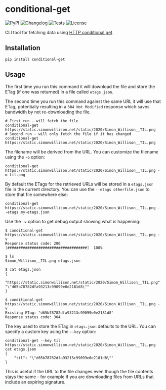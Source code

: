 # conditional-get

[![PyPI](https://img.shields.io/pypi/v/conditional-get.svg)](https://pypi.org/project/conditional-get/)
[![Changelog](https://img.shields.io/github/v/release/simonw/conditional-get?include_prereleases&label=changelog)](https://github.com/simonw/conditional-get/releases)
[![Tests](https://github.com/simonw/conditional-get/workflows/Test/badge.svg)](https://github.com/simonw/conditional-get/actions?query=workflow%3ATest)
[![License](https://img.shields.io/badge/license-Apache%202.0-blue.svg)](https://github.com/dogsheep/conditional-get/blob/main/LICENSE)

CLI tool for fetching data using [HTTP conditional get](https://developer.mozilla.org/en-US/docs/Web/HTTP/Conditional_requests).

## Installation

    pip install conditional-get

## Usage

The first time you run this command it will download the file and store the ETag (if one was returned) in a file called `etags.json`.

The second time you run this command against the same URL it will use that ETag, potentially resulting in a `304 Not Modified` response which saves bandwidth by not re-downloading the file.

    # First run - will fetch the file
    conditional-get https://static.simonwillison.net/static/2020/Simon_Willison__TIL.png
    # Second run - will only fetch the file if it has changed
    conditional-get https://static.simonwillison.net/static/2020/Simon_Willison__TIL.png

The filename will be derived from the URL. You can customize the filename using the `-o` option:

    conditional-get https://static.simonwillison.net/static/2020/Simon_Willison__TIL.png -o til.png

By default the ETags for the retrieved URLs will be stored in a `etags.json` file in the current directory. You can use the `--etags otherfile.json` to store that file somewhere else:

    conditional-get https://static.simonwillison.net/static/2020/Simon_Willison__TIL.png --etags my-etags.json

Use the `-v` option to get debug output showing what is happening:

    $ conditional-get https://static.simonwillison.net/static/2020/Simon_Willison__TIL.png -v
    Response status code: 200
    [####################################]  100%

    $ ls
    Simon_Willison__TIL.png	etags.json

    $ cat etags.json 
    {
        "https://static.simonwillison.net/static/2020/Simon_Willison__TIL.png": "\"d65b78782dfa93213c99099e0e2181d8\""
    }

    $ conditional-get https://static.simonwillison.net/static/2020/Simon_Willison__TIL.png -v
    Existing ETag: "d65b78782dfa93213c99099e0e2181d8"
    Response status code: 304

The key used to store the ETag in `etags.json` defaults to the URL. You can specify a custom key using the `--key` option:

    conditional-get --key til https://static.simonwillison.net/static/2020/Simon_Willison__TIL.png
    cat etags.json
    {
        "til": "\"d65b78782dfa93213c99099e0e2181d8\""
    }

This is useful if the URL to the file changes even though the file contents stays the same - for example if you are downloading files from URLs that include an expiring signature.
